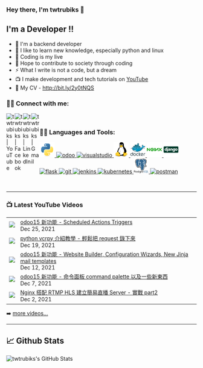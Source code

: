 ### Hey there, I'm twtrubiks 👋

## I'm a Developer !!

- 🔭 I'm a backend developer
- 🌱 I like to learn new knowledge, especially python and linux
- 👯 Coding is my live
- 🥅 Hope to contribute to society through coding
- ⚡  What I write is not a code, but a dream
- 📺 I make development and tech tutorials on [YouTube](https://www.youtube.com/user/blue524326)
- 🔭 My CV - http://bit.ly/2y0tNQS

### 🙋‍♂️ Connect with me:

[<img align="left" alt="twtrubiks | YouTube" width="22px" src="https://cdn.jsdelivr.net/npm/simple-icons@v3/icons/youtube.svg" />][youtube]
[<img align="left" alt="twtrubiks | Facebook" width="22px" src="https://cdn.jsdelivr.net/npm/simple-icons@v3/icons/facebook.svg" />][facebook]
[<img align="left" alt="twtrubiks | LinkedIn" width="22px" src="https://cdn.jsdelivr.net/npm/simple-icons@v3/icons/linkedin.svg" />][linkedin]
[<img align="left" alt="twtrubiks | Gmail" width="22px" src="https://cdn.jsdelivr.net/npm/simple-icons@v3/icons/gmail.svg" />][gmail]

<br />

### 👨‍💻 Languages and Tools:

<p align="left"> <a href="https://www.python.org" target="_blank"> <img src="https://raw.githubusercontent.com/devicons/devicon/master/icons/python/python-original.svg" alt="python" width="40" height="40"/> <a href="https://www.odoo.com/" target="_blank"> <img src="https://upload.wikimedia.org/wikipedia/commons/thumb/5/50/Odoo_logo.svg/320px-Odoo_logo.svg.png" alt="odoo" width="65" height="40"/> </a> <a href="https://code.visualstudio.com/" target="_blank"> <img src="https://upload.wikimedia.org/wikipedia/commons/thumb/9/9a/Visual_Studio_Code_1.35_icon.svg/240px-Visual_Studio_Code_1.35_icon.svg.png" alt="visualstudio" width="40" height="40"/> </a> <a href="https://www.linux.org/" target="_blank"> <img src="https://raw.githubusercontent.com/devicons/devicon/master/icons/linux/linux-original.svg" alt="linux" width="40" height="40"/> <a href="https://www.docker.com/" target="_blank"> <img src="https://raw.githubusercontent.com/devicons/devicon/master/icons/docker/docker-original-wordmark.svg" alt="docker" width="40" height="40"/> </a> </a> <a href="https://www.nginx.com" target="_blank"> <img src="https://raw.githubusercontent.com/devicons/devicon/master/icons/nginx/nginx-original.svg" alt="nginx" width="40" height="40"/> </a> </a> <a href="https://www.djangoproject.com/" target="_blank"> <img src="https://raw.githubusercontent.com/devicons/devicon/master/icons/django/django-original.svg" alt="django" width="40" height="40"/> </a> <a href="https://flask.palletsprojects.com/" target="_blank"> <img src="https://www.vectorlogo.zone/logos/pocoo_flask/pocoo_flask-icon.svg" alt="flask" width="40" height="40"/> </a> <a href="https://git-scm.com/" target="_blank"> <img src="https://www.vectorlogo.zone/logos/git-scm/git-scm-icon.svg" alt="git" width="40" height="40"/> </a> <a href="https://www.jenkins.io" target="_blank"> <img src="https://www.vectorlogo.zone/logos/jenkins/jenkins-icon.svg" alt="jenkins" width="40" height="40"/> </a> <a href="https://kubernetes.io" target="_blank"> <img src="https://www.vectorlogo.zone/logos/kubernetes/kubernetes-icon.svg" alt="kubernetes" width="40" height="40"/> </a> <a href="https://www.postgresql.org" target="_blank"> <img src="https://raw.githubusercontent.com/devicons/devicon/master/icons/postgresql/postgresql-original-wordmark.svg" alt="postgresql" width="40" height="40"/> </a> <a href="https://postman.com" target="_blank"> <img src="https://www.vectorlogo.zone/logos/getpostman/getpostman-icon.svg" alt="postman" width="40" height="40"/> </a> </p>

<br />

---

### 📺 Latest YouTube Videos

<table>
    <tbody>
<!-- YOUTUBE:START --><tr><td><a href="https://www.youtube.com/watch?v=buwzrc9NidY"><img width="140px" src="https://i.ytimg.com/vi/buwzrc9NidY/mqdefault.jpg"></a></td>
<td><a href="https://www.youtube.com/watch?v=buwzrc9NidY">odoo15 新功能 -  Scheduled Actions Triggers</a><br/>Dec 25, 2021</td></tr>
<tr><td><a href="https://www.youtube.com/watch?v=LrAxl5vfXJ4"><img width="140px" src="https://i.ytimg.com/vi/LrAxl5vfXJ4/mqdefault.jpg"></a></td>
<td><a href="https://www.youtube.com/watch?v=LrAxl5vfXJ4">python vcrpy 介紹教學 - 輕鬆把 request 錄下來</a><br/>Dec 19, 2021</td></tr>
<tr><td><a href="https://www.youtube.com/watch?v=OfsAXDnz9C4"><img width="140px" src="https://i.ytimg.com/vi/OfsAXDnz9C4/mqdefault.jpg"></a></td>
<td><a href="https://www.youtube.com/watch?v=OfsAXDnz9C4">odoo15 新功能 - Website Builder, Configuration Wizards, New Jinja mail templates</a><br/>Dec 12, 2021</td></tr>
<tr><td><a href="https://www.youtube.com/watch?v=2Q8sg2reV30"><img width="140px" src="https://i.ytimg.com/vi/2Q8sg2reV30/mqdefault.jpg"></a></td>
<td><a href="https://www.youtube.com/watch?v=2Q8sg2reV30">odoo15 新功能 - 命令面板 command palette 以及一些新東西</a><br/>Dec 7, 2021</td></tr>
<tr><td><a href="https://www.youtube.com/watch?v=oxnUUlCXpE8"><img width="140px" src="https://i.ytimg.com/vi/oxnUUlCXpE8/mqdefault.jpg"></a></td>
<td><a href="https://www.youtube.com/watch?v=oxnUUlCXpE8">Nginx 搭配 RTMP HLS 建立簡易直播 Server - 實戰 part2</a><br/>Dec 2, 2021</td></tr>
<!-- YOUTUBE:END -->
    </tbody>
</table>

➡️ [more videos...](https://www.youtube.com/user/blue524326)

---

## 📈 Github Stats

<p align="left">
  <img align="left" alt="twtrubiks's GitHub Stats" src="https://github-readme-stats.vercel.app/api?username=twtrubiks&show_icons=true&hide_border=true" />
</p>

[youtube]: https://www.youtube.com/user/blue524326
[linkedin]: https://www.linkedin.com/in/twtrubiks-a09330145/
[facebook]: https://www.facebook.com/TWTRubiks
[gmail]: mailto:twtrubiks@gmail.com

